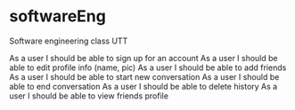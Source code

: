softwareEng
===========

Software engineering class UTT


As a user I should be able to sign up for an account
As a user I should be able to edit profile info (name, pic)
As a user I should be able to add friends
As a user I should be able to start new conversation
As a user I should be able to end conversation
As a user I should be able to delete history
As a user I should be able to view friends profile
